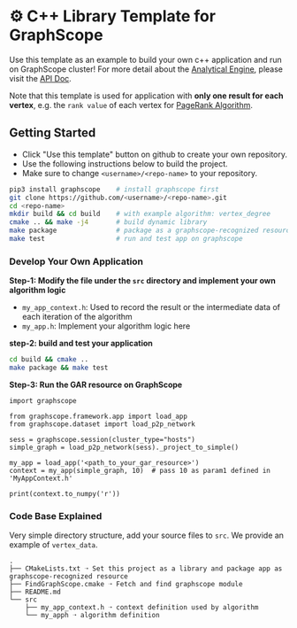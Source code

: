 # ⚙️  C++ Library Template for GraphScope

Use this template as an example to build your own c++ application and run on GraphScope cluster! For more detail about the [Analytical Engine](https://graphscope.io/docs/analytics_engine.html), please visit the [API Doc](https://graphscope.io/docs/reference/analytical_engine_index.html#).

Note that this template is used for application with **only one result for each vertex**, e.g. the `rank value` of each vertex for [PageRank Algorithm](https://en.wikipedia.org/wiki/PageRank).

## Getting Started
- Click "Use this template" button on github to create your own repository.
- Use the following instructions below to build the project.
- Make sure to change `<username>/<repo-name>` to your repository.

```bash
pip3 install graphscope    # install graphscope first
git clone https://github.com/<username>/<repo-name>.git
cd <repo-name>
mkdir build && cd build    # with example algorithm: vertex_degree
cmake .. && make -j4       # build dynamic library
make package               # package as a graphscope-recognized resource (.gar)
make test                  # run and test app on graphscope
```

### Develop Your Own Application

**Step-1: Modify the file under the `src` directory and implement your own algorithm logic**
- `my_app_context.h`: Used to record the result or the intermediate data of each iteration of the algorithm
- `my_app.h`: Implement your algorithm logic here

**step-2: build and test your application**
```bash
cd build && cmake ..
make package && make test
```
**Step-3: Run the GAR resource on GraphScope**
```python3
import graphscope

from graphscope.framework.app import load_app
from graphscope.dataset import load_p2p_network

sess = graphscope.session(cluster_type="hosts")
simple_graph = load_p2p_network(sess)._project_to_simple()

my_app = load_app('<path_to_your_gar_resource>')
context = my_app(simple_graph, 10)  # pass 10 as param1 defined in 'MyAppContext.h'

print(context.to_numpy('r'))
```

### Code Base Explained
Very simple directory structure, add your source files to `src`. We provide an example of `vertex_data`.
```
.
├── CMakeLists.txt ➝ Set this project as a library and package app as graphscope-recognized resource
├── FindGraphScope.cmake ➝ Fetch and find graphscope module
├── README.md
└── src
    ├── my_app_context.h ➝ context definition used by algorithm
    └── my_apph ➝ algorithm definition
```
